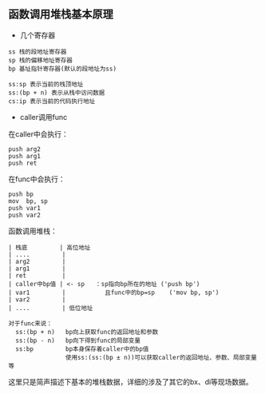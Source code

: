 
## 函数调用堆栈基本原理

- 几个寄存器

```
ss 栈的段地址寄存器
sp 栈的偏移地址寄存器
bp 基址指针寄存器(默认的段地址为ss)

ss:sp 表示当前的栈顶地址
ss:(bp + n) 表示从栈中访问数据
cs:ip 表示当前的代码执行地址
```

- caller调用func

在caller中会执行：

```
push arg2
push arg1
push ret
```

在func中会执行：

```
push bp
mov  bp, sp
push var1
push var2
```

函数调用堆栈：

```
| 栈底         | 高位地址
| ....         |
| arg2         |
| arg1         |
| ret          |
| caller中bp值 | <- sp   ：sp指向bp所在的地址 ('push bp')
| var1         |           且func中的bp=sp    ('mov bp, sp')
| var2         |
| ....         | 低位地址

对于func来说：
  ss:(bp + n)   bp向上获取func的返回地址和参数
  ss:(bp - n)   bp向下得到func的局部变量
  ss:bp         bp本身保存着caller中的bp值
                使用ss:(ss:(bp ± n))可以获取caller的返回地址、参数、局部变量等
```

这里只是简声描述下基本的堆栈数据，详细的涉及了其它的bx、di等现场数据。
